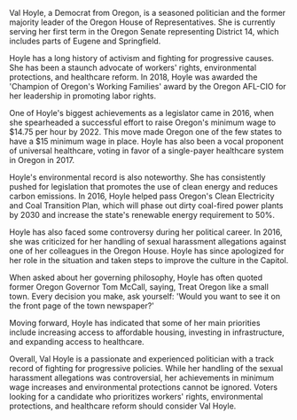 Val Hoyle, a Democrat from Oregon, is a seasoned politician and the former majority leader of the Oregon House of Representatives. She is currently serving her first term in the Oregon Senate representing District 14, which includes parts of Eugene and Springfield.

Hoyle has a long history of activism and fighting for progressive causes. She has been a staunch advocate of workers' rights, environmental protections, and healthcare reform. In 2018, Hoyle was awarded the 'Champion of Oregon's Working Families' award by the Oregon AFL-CIO for her leadership in promoting labor rights.

One of Hoyle's biggest achievements as a legislator came in 2016, when she spearheaded a successful effort to raise Oregon's minimum wage to $14.75 per hour by 2022. This move made Oregon one of the few states to have a $15 minimum wage in place. Hoyle has also been a vocal proponent of universal healthcare, voting in favor of a single-payer healthcare system in Oregon in 2017.

Hoyle's environmental record is also noteworthy. She has consistently pushed for legislation that promotes the use of clean energy and reduces carbon emissions. In 2016, Hoyle helped pass Oregon's Clean Electricity and Coal Transition Plan, which will phase out dirty coal-fired power plants by 2030 and increase the state's renewable energy requirement to 50%.

Hoyle has also faced some controversy during her political career. In 2016, she was criticized for her handling of sexual harassment allegations against one of her colleagues in the Oregon House. Hoyle has since apologized for her role in the situation and taken steps to improve the culture in the Capitol.

When asked about her governing philosophy, Hoyle has often quoted former Oregon Governor Tom McCall, saying, Treat Oregon like a small town. Every decision you make, ask yourself: 'Would you want to see it on the front page of the town newspaper?'

Moving forward, Hoyle has indicated that some of her main priorities include increasing access to affordable housing, investing in infrastructure, and expanding access to healthcare.

Overall, Val Hoyle is a passionate and experienced politician with a track record of fighting for progressive policies. While her handling of the sexual harassment allegations was controversial, her achievements in minimum wage increases and environmental protections cannot be ignored. Voters looking for a candidate who prioritizes workers' rights, environmental protections, and healthcare reform should consider Val Hoyle.
